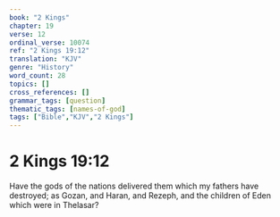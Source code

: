 ```yaml
---
book: "2 Kings"
chapter: 19
verse: 12
ordinal_verse: 10074
ref: "2 Kings 19:12"
translation: "KJV"
genre: "History"
word_count: 28
topics: []
cross_references: []
grammar_tags: [question]
thematic_tags: [names-of-god]
tags: ["Bible","KJV","2 Kings"]
---
```


# 2 Kings 19:12

Have the gods of the nations delivered them which my fathers have destroyed; as Gozan, and Haran, and Rezeph, and the children of Eden which were in Thelasar?
